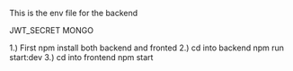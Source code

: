 This is the env file for the backend

JWT_SECRET
MONGO

1.) First npm install both backend and fronted
2.) cd into backend npm run start:dev
3.) cd into frontend npm start
